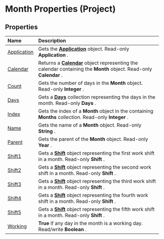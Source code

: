 
# Month Properties (Project)

## Properties



|**Name**|**Description**|
|:-----|:-----|
|[Application](a0e14ac0-8063-7ef7-8237-28d02fa7a627.md)|Gets the  **[Application](8eb91712-7784-a102-38c0-19bb056c27e9.md)** object. Read-only **Application** .|
|[Calendar](115a6135-40de-149e-b52c-63dba348624a.md)| Returns a **[Calendar](2d3b0f05-4762-0058-15d4-47e1d2b9d9a9.md)** object representing the calendar containing the **Month** object. Read-only **Calendar** .|
|[Count](cf17523e-9b43-ee38-3c45-15936e8d0559.md)|Gets the number of days in the  **Month** object. Read-only **Integer** .|
|[Days](86572272-1a5f-2c86-2111-e41f39f4c1e6.md)|Gets a  **[Days](411fe04f-b68d-08c2-8b6c-f2c1e9927a34.md)** collection representing the days in the month. Read-only **Days** .|
|[Index](630e35b0-1940-9290-6587-9f30669c4846.md)|Gets the index of a  **Month** object in the containing **Months** collection. Read-only **Integer** .|
|[Name](843b6f08-cd62-14c6-281c-d0ff52ab5ce1.md)|Gets the name of a  **Month** object. Read-only **String** .|
|[Parent](faac3164-4a07-0dfe-75e7-ad2006d350e8.md)|Gets the parent of the  **Month** object. Read-only **Year** .|
|[Shift1](7f5678f8-e252-4a0c-8623-d44920ce9fec.md)|Gets a  **[Shift](bf224646-d1c6-bc4a-1cce-a08b2f4e417d.md)** object representing the first work shift in a month. Read-only **Shift** .|
|[Shift2](1499be01-4942-04b2-ff37-bbc0d49f9f68.md)|Gets a  **[Shift](bf224646-d1c6-bc4a-1cce-a08b2f4e417d.md)** object representing the second work shift in a month. Read-only **Shift** .|
|[Shift3](a7329e45-c9e0-0e70-0ead-3a3f914ed352.md)|Gets a  **[Shift](bf224646-d1c6-bc4a-1cce-a08b2f4e417d.md)** object representing the third work shift in a month. Read-only **Shift** .|
|[Shift4](0491c6e9-c02e-59fd-a6d6-e9d2ce88b8c4.md)|Gets a  **[Shift](bf224646-d1c6-bc4a-1cce-a08b2f4e417d.md)** object representing the fourth work shift in a month. Read-only **Shift** .|
|[Shift5](662b3249-a68a-7fe0-4d45-71e5fa4c9ec1.md)|Gets a  **[Shift](bf224646-d1c6-bc4a-1cce-a08b2f4e417d.md)** object representing the fifth work shift in a month. Read-only **Shift** .|
|[Working](6fa33218-2cf0-dbe4-af31-514c7c83a047.md)| **True** if any day in the month is a working day. Read/write **Boolean** .|
